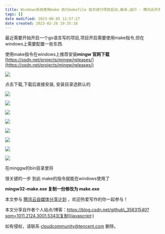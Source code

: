 ```yaml
---
title: Windows系统使用make 执行makefile 指令进行项目启动,编译,运行 - 腾讯云开发者社区-腾讯云
tags: []
date modified: 2023-08-05 12:57:27
date created: 2023-02-26 19:35:18
---
```


最近需要开始开启一个go语言写的项目,项目开启需要使用make指令,但在windows上需要配置一些东西.

使用make指令在windows上推荐安装**mingw 官网下载** [https://osdn.net/projects/mingw/releases/](https://osdn.net/projects/mingw/releases/)

![](Rsources/Assets/fc78afaafb6bbb0bf7409888c6211d9e-64dbdfd5dc78638b31c51cbef1343d2e.png)

点击下载,下载后直接安装, 安装目录选默认的

![](Rsources/Assets/52fa76709a4e8a0c5ded603db97567d0-91dfe8a331d8825bc4357c00fd5dd471.png)

![](Rsources/Assets/7b49bd28eb1143c7f2d35d164d8f95f6-3fc04aa58deb734f283a220fa7647f46.png)

![](Rsources/Assets/d0fa88b64c26744e402ee9365d5202b0-eb962f5b1293b6b9753a294069d3fcd4.png)

![](Rsources/Assets/54acbeed85fd9fca9b5c49cbf38efd99-240e3a90ee80ee7a8646ad70409c16fa.png)

![](Rsources/Assets/fd9cb31d88f13a6afc78c95da81db27a-b4368ddc8ab160c0f60adf89c7141cde.png)

![](Rsources/Assets/643e7a1fdfe4b541cf17e07ba0ee1231-5990000b812b4f9abb399b72c22a0f03.png)

![](Rsources/Assets/9d872b3526aee155143221d1f6f5aa61-0878b22061269fa5ba72d3baa373f0f8.png)

![](Rsources/Assets/918b4c04104d28ac128e054238ebe6bf-aee161690263de4c451b0cd194f75da6.png)

在minggw的bin目录里将

很关键的一步 到此 make的指令就能在windows使用了

**mingw32-make.exe 复制一份修改为 make.exe**

本文参与 [腾讯云自媒体分享计划](https://cloud.tencent.com/developer/support-plan) ，欢迎热爱写作的你一起参与！

本文分享自作者个人站点/博客：https://blog.csdn.net/github\_35631540?spm=1011.2124.3001.5343[复制](javascript:)

如有侵权，请联系 cloudcommunity@tencent.com 删除。